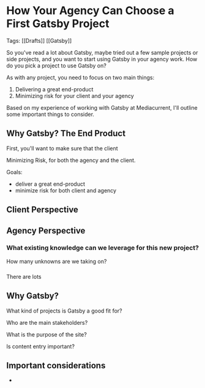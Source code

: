# How Your Agency Can Choose a First Gatsby Project

Tags: [[Drafts]] [[Gatsby]]

So you've read a lot about Gatsby, maybe tried out a few sample projects or side projects, and you want to start using Gatsby in your agency work. How do you pick a project to use Gatsby on?

As with any project, you need to focus on two main things:

1. Delivering a great end-product
2. Minimizing risk for your client and your agency

Based on my experience of working with Gatsby at Mediacurrent, I'll outline some important things to consider.

## Why Gatsby? The End Product
First, you'll want to make sure that the client

Minimizing Risk, for both the agency and the client.

Goals:
 - deliver a great end-product
 - minimize risk for both client and agency

## Client Perspective
## Agency Perspective

### What existing knowledge can we leverage for this new project?
How many unknowns are we taking on?
###


There are lots

## Why Gatsby?

What kind of projects is Gatsby a good fit for?

Who are the main stakeholders?

What is the purpose of the site?

Is content entry important?

## Important considerations
 -